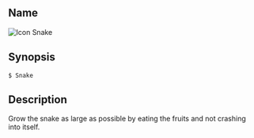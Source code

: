 ## Name

![Icon](file:///res/icons/16x16/app-snake.png) Snake

## Synopsis

```**sh
$ Snake
```

## Description

Grow the snake as large as possible by eating the fruits and not crashing into itself.
